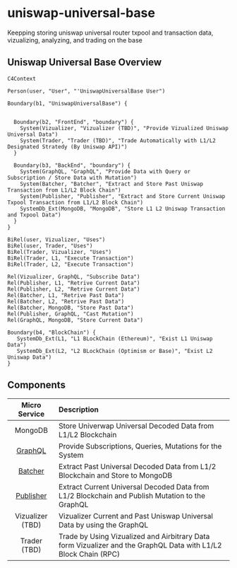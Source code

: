 # uniswap-universal-base
Keepping storing uniswap universal router txpool and transaction data, vizualizing, analyzing, and trading on the base


## Uniswap Universal Base Overview
```mermaid
C4Context

Person(user, "User", "'UniswapUniversalBase User")

Boundary(b1, "UniswapUniversalBase") {
  

  Boundary(b2, "FrontEnd", "boundary") {
    System(Vizualizer, "Vizualizer (TBD)", "Provide Vizualized Uniswap Universal Data")
    System(Trader, "Trader (TBD)", "Trade Automatically with L1/L2 Designated Stratedy (By Uniswap API)")
  }

  Boundary(b3, "BackEnd", "boundary") {
    System(GraphQL, "GraphQL", "Provide Data with Query or Subscription / Store Data with Mutation")
    System(Batcher, "Batcher", "Extract and Store Past Uniswap Transaction from L1/L2 Block Chain")
    System(Publisher, "Publisher", "Extract and Store Current Uniswap Txpool Transaction from L1/L2 Block Chain")
    SystemDb_Ext(MongoDB, "MongoDB", "Store L1 L2 Uniswap Transaction and Txpool Data")
  }
}

BiRel(user, Vizualizer, "Uses")
BiRel(user, Trader, "Uses")
BiRel(Trader, Vizualizer, "Uses")
BiRel(Trader, L1, "Execute Transaction")
BiRel(Trader, L2, "Execute Transaction")

Rel(Vizualizer, GraphQL, "Subscribe Data")
Rel(Publisher, L1, "Retrive Current Data")
Rel(Publisher, L2, "Retrive Current Data")
Rel(Batcher, L1, "Retrive Past Data")
Rel(Batcher, L2, "Retrive Past Data")
Rel(Batcher, MongoDB, "Store Past Data")
Rel(Publisher, GraphQL, "Cast Mutation")
Rel(GraphQL, MongoDB, "Store Current Data")

Boundary(b4, "BlockChain") {
   SystemDb_Ext(L1, "L1 BLockChain (Ethereum)", "Exist L1 Uniswap Data")
   SystemDb_Ext(L2, "L2 BLockChain (Optimism or Base)", "Exist L2 Uniswap Data")
}

```


## Components

| Micro Service | Description  | 
| :---: | :--- | 
| MongoDB | Store Univerwap Universal Decoded Data from L1/L2 Blockchain | 
| [GraphQL](https://github.com/HiroyukiNaito/uniswap-universal-graphql) | Provide Subscriptions, Queries, Mutations for the System | 
| [Batcher](https://github.com/HiroyukiNaito/uniswap-universal-batcher) | Extract Past Universal Decoded Data from L1/2 Blockchain and Store to MongoDB | 
| [Publisher](https://github.com/HiroyukiNaito/uniswap-universal-publisher) | Extract Current Universal Decoded Data from L1/2 Blockchain and Publish Mutation to the GraphQL | 
| Vizualizer (TBD) | Vizualizer Current and Past Uniswap Universal Data by using the GraphQL | 
| Trader (TBD) | Trade by Using Vizualized and Airbitrary Data form Vizualizer and the GraphQL Data with L1/L2 Block Chain (RPC)  | 
